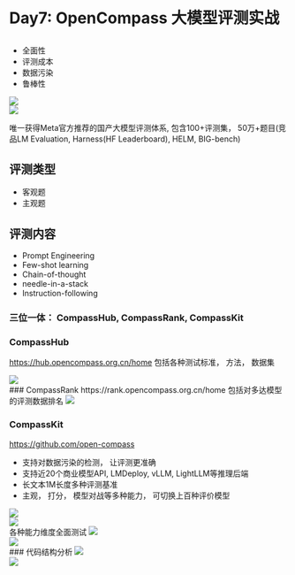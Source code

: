 # Day7: OpenCompass 大模型评测实战

## 
- 全面性
- 评测成本
- 数据污染
- 鲁棒性

<image src="img/op_challenge"/>
<br/>
<image src="img/op_comps.png"/>
<br/>

唯一获得Meta官方推荐的国产大模型评测体系, 包含100+评测集， 50万+题目(竞品LM Evaluation, Harness(HF Leaderboard), HELM, BIG-bench)
## 评测类型
- 客观题
- 主观题

## 评测内容

- Prompt Engineering
- Few-shot learning
- Chain-of-thought
- needle-in-a-stack
- Instruction-following

### 三位一体： CompassHub, CompassRank, CompassKit



### CompassHub
https://hub.opencompass.org.cn/home
包括各种测试标准， 方法， 数据集

<image src="img/op_comps.png"/>
<br/>
### CompassRank
https://rank.opencompass.org.cn/home
包括对多达模型的评测数据排名

<image src="img/op_rank.png"/>
<br/>

### CompassKit
https://github.com/open-compass
- 支持对数据污染的检测， 让评测更准确
- 支持近20个商业模型API, LMDeploy, vLLM, LightLLM等推理后端
- 长文本1M长度多种评测基准
- 主观， 打分， 模型对战等多种能力， 可切换上百种评价模型

<image src="img/op_pipeline.png"/>
<br/>
<image src="img/op_tools.png"/>
<br/>
各种能力维度全面测试

<image src="img/op_caps.png"/>
<br/>
<image src="img/op_datasets.png"/>
<br/>
### 代码结构分析

<image src="img/op_code1.png"/>
<br/>

<image src="img/op_code2.png"/>
<br/>
